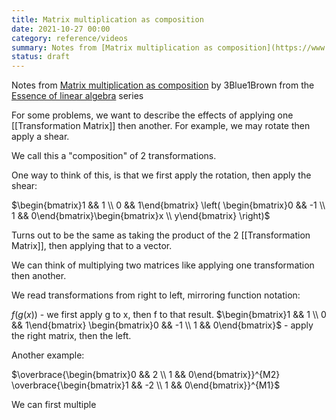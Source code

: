 ```yaml
---
title: Matrix multiplication as composition
date: 2021-10-27 00:00
category: reference/videos
summary: Notes from [Matrix multiplication as composition](https://www.youtube.com/watch?v=) by 3Blue1Brown from the [Essence of linear algebra](https://www.youtube.com/playlist?list=PLZHQObOWTQDPD3MizzM2xVFitgF8hE_ab) series
status: draft
---
```


Notes from [Matrix multiplication as composition](https://www.youtube.com/watch?v=kYB8IZa5AuE) by 3Blue1Brown from the [Essence of linear algebra](https://www.youtube.com/playlist?list=PLZHQObOWTQDPD3MizzM2xVFitgF8hE_ab) series

For some problems, we want to describe the effects of applying one [[Transformation Matrix]] then another. For example, we may rotate then apply a shear.

We call this a "composition" of 2 transformations.

One way to think of this, is that we first apply the rotation, then apply the shear:

$\begin{bmatrix}1 && 1 \\ 0 && 1\end{bmatrix} \left( \begin{bmatrix}0 && -1 \\ 1 && 0\end{bmatrix}\begin{bmatrix}x \\ y\end{bmatrix} \right)$

Turns out to be the same as taking the product of the 2 [[Transformation Matrix]], then applying that to a vector.

We can think of multiplying two matrices like applying one transformation then another.

We read transformations from right to left, mirroring function notation:

$f(g(x))$ - we first apply g to x, then f to that result.
$\begin{bmatrix}1 && 1 \\ 0 && 1\end{bmatrix} \begin{bmatrix}0 && -1 \\ 1 && 0\end{bmatrix}$ - apply the right matrix, then the left.

Another example:

$\overbrace{\begin{bmatrix}0 && 2 \\ 1 && 0\end{bmatrix}}^{M2} \overbrace{\begin{bmatrix}1 && -2 \\ 1 && 0\end{bmatrix}}^{M1}$

We can first multiple 
